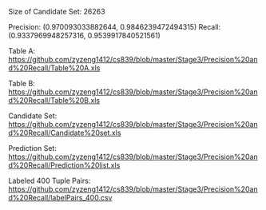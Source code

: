 Size of Candidate Set: 26263

Precision: (0.970093033882644, 0.9846239472494315)
Recall: (0.9337969948257316, 0.9539917840521561)

Table A: https://github.com/zyzeng1412/cs839/blob/master/Stage3/Precision%20and%20Recall/Table%20A.xls

Table B: https://github.com/zyzeng1412/cs839/blob/master/Stage3/Precision%20and%20Recall/Table%20B.xls

Candidate Set: https://github.com/zyzeng1412/cs839/blob/master/Stage3/Precision%20and%20Recall/Candidate%20set.xls

Prediction Set: https://github.com/zyzeng1412/cs839/blob/master/Stage3/Precision%20and%20Recall/Prediction%20list.xls

Labeled 400 Tuple Pairs: https://github.com/zyzeng1412/cs839/blob/master/Stage3/Precision%20and%20Recall/labelPairs_400.csv
